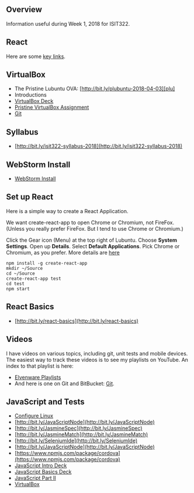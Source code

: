 ## Overview

Information useful during Week 1, 2018 for ISIT322.

## React

Here are some [key links][react-links].

[react-links]: http://www.elvenware.com/charlie/development/web/JavaScript/JavaScriptReact.html#react-links

## VirtualBox

- The Pristine Lubuntu OVA: [http://bit.ly/plubuntu-2018-04-03][plu]
- Introductions
- [VirtualBox Deck](http://bit.ly/1at2JZ2)
- [Pristine VirtualBox Assignment](http://www.ccalvert.net/books/CloudNotes/Assignments/PristineVirtualBox.html)
- [Git][git]

## Syllabus

* [http://bit.ly/isit322-syllabus-2018](http://bit.ly/isit322-syllabus-2018)

## WebStorm Install

- [WebStorm Install][ws-inst]

[ws-inst]: http://www.ccalvert.net/books/CloudNotes/Assignments/WebStormInstall.html

## Set up React

Here is a simple way to create a React Application.

We want create-react-app to open Chrome or Chromium, not FireFox. (Unless you really prefer FireFox. But I tend to use Chrome or Chromium.)

Click the Gear icon (Menu) at the top right of Lubuntu. Choose **System Settings**. Open up **Details**. Select **Default Applications**. Pick Chrome or Chromium, as you prefer. More details are [here](https://help.ubuntu.com/stable/ubuntu-help/net-default-browser.html)

```
npm install -g create-react-app
mkdir ~/Source
cd ~/Source
create-react-app test
cd test
npm start
```

## React Basics

- [http://bit.ly/react-basics](http://bit.ly/react-basics)

## Videos

I have videos on various topics, including git, unit tests and mobile devices. The easiest way to track these videos is to see my playlists on YouTube. An index to that playlist is here:

* [Elvenware Playlists][elf-playlist]
* And here is one on Git and BitBucket: [Git](http://youtu.be/HCoC3FbdcQk).

## JavaScript and Tests

- [Configure Linux][configure-linux]
- [http://bit.ly/JavaScriptNode](http://bit.ly/JavaScriptNode)
- [http://bit.ly/JasmineSpec](http://bit.ly/JasmineSpec)
- [http://bit.ly/JasmineMatch](http://bit.ly/JasmineMatch)
- [http://bit.ly/SeleniumIde](http://bit.ly/SeleniumIde)
- [http://bit.ly/JavaScriptNode](http://bit.ly/JavaScriptNode)
- [https://www.npmjs.com/package/cordova](https://www.npmjs.com/package/cordova)
- [JavaScript Intro Deck](http://bit.ly/1ilT1tk)
- [JavaScript Basics Deck](http://bit.ly/OPDg3s)
- [JavaScript Part II](http://bit.ly/JavaScriptPartII)
- [VirtualBox](http://bit.ly/1at2JZ2)

[elf-playlist]: http://www.elvenware.com/charlie/Videos.html#playlists
[configure-linux]: http://www.elvenware.com/charlie/os/linux/ConfigureLinux.html
[plu]: http://bit.ly/plubuntu-2018-04-03
[git]: http://www.elvenware.com/charlie/development/cloud/Git.html
